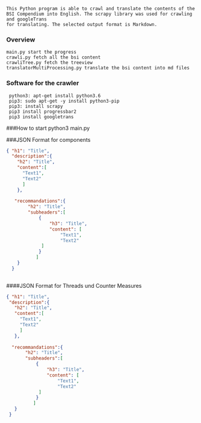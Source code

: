     This Python program is able to crawl and translate the contents of the 
    BSI Compendium into English. The scrapy library was used for crawling and googleTrans
    for translating. The selected output format is Markdown. 
### Overview
    main.py start the progress
    crawli.py fetch all the bsi content
    crawliTree.py fetch the treeview 
    translatorMultiProcessing.py translate the bsi content into md files
### Software for the crawler 
     python3: apt-get install python3.6
     pip3: sudo apt-get -y install python3-pip
     pip3: install scrapy
     pip3 install progressbar2
     pip3 install googletrans
###How to start
     python3 main.py
    
###JSON Format for components
````json
{ "h1": "Title",
  "description":{
    "h2": "Title",  
    "content":[
      "Text1",
      "Text2"
      ]
    },
    
   "recommandations":{
        "h2": "Title",
        "subheaders":[ 
            { 
                "h3": "Title",
                "content": [
                    "Text1",
                    "Text2"
             ]
            }
           ]
    }
  }
  
 ````
 
 ####JSON Format for Threads und Counter Measures
 ````json
{ "h1": "Title",
  "description":{
    "h2": "Title",  
    "content":[
      "Text1",
      "Text2"
      ]
    },
    
   "recommandations":{
        "h2": "Title",
        "subheaders":[ 
            { 
                "h3": "Title",
                "content": [
                    "Text1",
                    "Text2"
             ]
            }
           ]
    }
  }
  
 ````